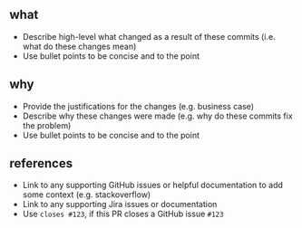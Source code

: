 ## what
* Describe high-level what changed as a result of these commits (i.e. what do these changes mean)
* Use bullet points to be concise and to the point

## why
* Provide the justifications for the changes (e.g. business case)
* Describe why these changes were made (e.g. why do these commits fix the problem)
* Use bullet points to be concise and to the point

## references
* Link to any supporting GitHub issues or helpful documentation to add some context (e.g. stackoverflow)
* Link to any supporting Jira issues or documentation
* Use `closes #123`, if this PR closes a GitHub issue `#123`
